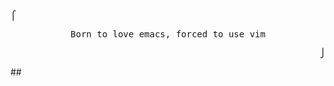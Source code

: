 ##
<p align="left"><samp>⎧</samp></p>
<p align="center"><samp>Born to love emacs, forced to use vim</samp></p>
<p align="right"><samp>⎭</samp></p>
##
